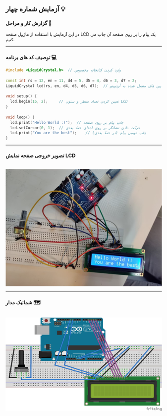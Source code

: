 ## آزمایش شماره چهار 💡

### گزارش کار و مراحل 📝

در این آزمایش با استفاده از ماژول صفحه LCD یک پیام را بر روی صفحه آن چاپ می کنیم.

---

### توصیف کد های برنامه 💻

```cpp
#include <LiquidCrystal.h>  // وارد کردن کتابخانه مخصوص

const int rs = 12, en = 11, d4 = 5, d5 = 4, d6 = 3, d7 = 2;
LiquidCrystal lcd(rs, en, d4, d5, d6, d7);  // تعیین کردن شماره پین های متصل شده به آردوینو

void setup() {
  lcd.begin(16, 2);     // تعیین کردن تعداد سطر و ستون LCD
}

void loop() {
  lcd.print("Hello World :)");  // چاپ پیام بر روی صفحه
  lcd.setCursor(0, 1);  // حرکت دادن نشانگر بر روی ابتدای خط بعدی
  lcd.print("You are the best");    // چاپ دومین پیام (در خط بعدی)
}
```

---

### تصویر خروجی صفحه نمایش LCD

<br>

<div align="center">
<img src="/media/microprocessor_10.jpg">
</div>

---

### شماتیک مدار 🗺️

<br>

<div align="center">
<img src="/media/schematic_9.jpg" width="600px" height="300px">
</div>
